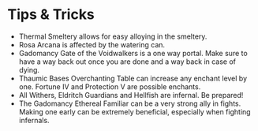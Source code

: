 # Tips & Tricks
* Thermal Smeltery allows for easy alloying in the smeltery.
* Rosa Arcana is affected by the watering can.
* Gadomancy Gate of the Voidwalkers is a one way portal. Make sure to have a way back out once you are done and a way back in case of dying.
* Thaumic Bases Overchanting Table can increase any enchant level by one. Fortune IV and Protection V are possible enchants.
* All Withers, Eldritch Guardians and Hellfish are infernal. Be prepared!
* The Gadomancy Ethereal Familiar can be a very strong ally in fights. Making one early can be extremely beneficial, especially when fighting infernals.